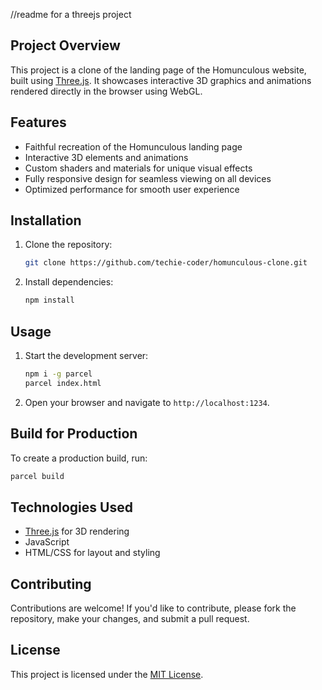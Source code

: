 //readme for a threejs project
## Project Overview

This project is a clone of the landing page of the Homunculous website, built using [Three.js](https://threejs.org/). It showcases interactive 3D graphics and animations rendered directly in the browser using WebGL.

## Features

- Faithful recreation of the Homunculous landing page
- Interactive 3D elements and animations
- Custom shaders and materials for unique visual effects
- Fully responsive design for seamless viewing on all devices
- Optimized performance for smooth user experience

## Installation

1. Clone the repository:
    ```bash
    git clone https://github.com/techie-coder/homunculous-clone.git
    ```
2. Install dependencies:
    ```bash
    npm install
    ```

## Usage

1. Start the development server:
    ```bash
    npm i -g parcel
    parcel index.html
    ```
2. Open your browser and navigate to `http://localhost:1234`.

## Build for Production

To create a production build, run:
```bash
parcel build
```

## Technologies Used

- [Three.js](https://threejs.org/) for 3D rendering
- JavaScript
- HTML/CSS for layout and styling

## Contributing

Contributions are welcome! If you'd like to contribute, please fork the repository, make your changes, and submit a pull request.

## License

This project is licensed under the [MIT License](LICENSE).